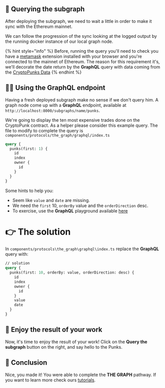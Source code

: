 ## 🧐 Querying the subgraph

After deploying the subgraph, we need to wait a little in order to make it sync with the Ethereum mainnet.

We can follow the progression of the sync looking at the logged output by the running docker instance of our local graph node.

{% hint style="info" %}
Before, running the query you'll need to check you have a [metamask](https://metamask.io/) extension installed with your browser and you're connected to the mainnet of Ethereum. The reason for this requirement it's, we'll decorate the date return by the **GraphQL** query with data coming from the [CryptoPunks Data](https://etherscan.io/address/0x16F5A35647D6F03D5D3da7b35409D65ba03aF3B2#readContract)
{% endhint %}

## 👨‍💻 Using the GraphQL endpoint

Having a fresh deployed subgraph make no sense if we don't query him. A graph node come up with a **GraphQL** endpoint, available at `http://localhost:8000/subgraphs/name/punks`.

We're going to display the ten most expensive trades done on the CryptoPunk contract. As a helper please consider this example query. The file to modify to complete the query is `components/protocols/the_graph/graphql/index.ts`

```graphql
query {
  punks(first: 1) {
    id
    index
    owner {
      id
    }
  }
}
```

Some hints to help you:

- Seem like `value` and `date` are missing.
- We need the `first` 10, `orderBy` value and the `orderDirection` desc.
- To exercise, use the **GraphQL** playground available [here](http://localhost:8000/subgraphs/name/punks)

# 👉 The solution

In `components/protocols\the_graph\graphql\index.ts` replace the **GraphQL** query with:

```graphql
// solution
query {
  punks(first: 10, orderBy: value, orderDirection: desc) {
    id
    index
    owner {
      id
    }
    value
    date
  }
}
```

## 🥳 Enjoy the result of your work

Now, it's time to enjoy the result of your work! Click on the **Query the subgraph** button on the right, and say hello to the Punks.

## 🏁 Conclusion

Nice, you made it! You were able to complete the **THE GRAPH** pathway. If you want to learn more check ours [tutorials](https://www.learn.figment.io).
